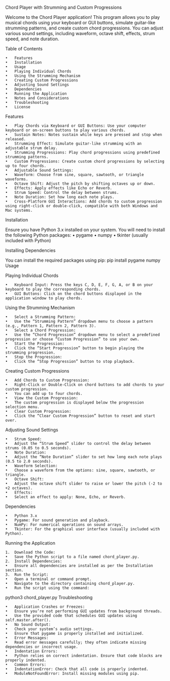 Chord Player with Strumming and Custom Progressions

Welcome to the Chord Player application! This program allows you to play musical chords using your keyboard or GUI buttons, simulate guitar-like strumming patterns, and create custom chord progressions. You can adjust various sound settings, including waveform, octave shift, effects, strum speed, and note duration.

Table of Contents

	•	Features
	•	Installation
	•	Usage
	•	Playing Individual Chords
	•	Using the Strumming Mechanism
	•	Creating Custom Progressions
	•	Adjusting Sound Settings
	•	Dependencies
	•	Running the Application
	•	Notes and Considerations
	•	Troubleshooting
	•	License
 Features

	•	Play Chords via Keyboard or GUI Buttons: Use your computer keyboard or on-screen buttons to play various chords.
	•	Sustain Notes: Notes sustain while keys are pressed and stop when released.
	•	Strumming Effect: Simulate guitar-like strumming with an adjustable strum delay.
	•	Strumming Progressions: Play chord progressions using predefined strumming patterns.
	•	Custom Progressions: Create custom chord progressions by selecting up to four chords.
	•	Adjustable Sound Settings:
	•	Waveform: Choose from sine, square, sawtooth, or triangle waveforms.
	•	Octave Shift: Adjust the pitch by shifting octaves up or down.
	•	Effects: Apply effects like Echo or Reverb.
	•	Strum Speed: Control the delay between strums.
	•	Note Duration: Set how long each note plays.
	•	Cross-Platform GUI Interactions: Add chords to custom progression using right-click or double-click, compatible with both Windows and Mac systems.
 Installation

Ensure you have Python 3.x installed on your system. You will need to install the following Python packages:
	•	pygame
	•	numpy
	•	tkinter (usually included with Python)

Installing Dependencies

You can install the required packages using pip:
pip install pygame numpy
Usage

Playing Individual Chords

	•	Keyboard Input: Press the keys C, D, E, F, G, A, or B on your keyboard to play the corresponding chords.
	•	GUI Buttons: Click on the chord buttons displayed in the application window to play chords.

Using the Strumming Mechanism

	•	Select a Strumming Pattern:
	•	Use the “Strumming Pattern” dropdown menu to choose a pattern (e.g., Pattern 1, Pattern 2, Pattern 3).
	•	Select a Chord Progression:
	•	Use the “Chord Progression” dropdown menu to select a predefined progression or choose “Custom Progression” to use your own.
	•	Start the Progression:
	•	Click the “Start Progression” button to begin playing the strumming progression.
	•	Stop the Progression:
	•	Click the “Stop Progression” button to stop playback.

Creating Custom Progressions

	•	Add Chords to Custom Progression:
	•	Right-Click or Double-Click on chord buttons to add chords to your custom progression.
	•	You can add up to four chords.
	•	View the Custom Progression:
	•	The custom progression is displayed below the progression selection menu.
	•	Clear Custom Progression:
	•	Click the “Clear Custom Progression” button to reset and start over.

Adjusting Sound Settings

	•	Strum Speed:
	•	Adjust the “Strum Speed” slider to control the delay between strums (0.05 to 0.5 seconds).
	•	Note Duration:
	•	Adjust the “Note Duration” slider to set how long each note plays (0.5 to 2.0 seconds).
	•	Waveform Selection:
	•	Choose a waveform from the options: sine, square, sawtooth, or triangle.
	•	Octave Shift:
	•	Adjust the octave shift slider to raise or lower the pitch (-2 to +2 octaves).
	•	Effects:
	•	Select an effect to apply: None, Echo, or Reverb.
 Dependencies

	•	Python 3.x
	•	Pygame: For sound generation and playback.
	•	NumPy: For numerical operations on sound arrays.
	•	Tkinter: For the graphical user interface (usually included with Python).
 Running the Application

	1.	Download the Code:
	•	Save the Python script to a file named chord_player.py.
	2.	Install Dependencies:
	•	Ensure all dependencies are installed as per the Installation section.
	3.	Run the Script:
	•	Open a terminal or command prompt.
	•	Navigate to the directory containing chord_player.py.
	•	Run the script using the command:
 python3 chord_player.py
 Troubleshooting

	•	Application Crashes or Freezes:
	•	Ensure you’re not performing GUI updates from background threads.
	•	Use the provided code that schedules GUI updates using self.master.after().
	•	No Sound Output:
	•	Check your system’s audio settings.
	•	Ensure that pygame is properly installed and initialized.
	•	Error Messages:
	•	Read error messages carefully; they often indicate missing dependencies or incorrect usage.
	•	Indentation Errors:
	•	Python relies on correct indentation. Ensure that code blocks are properly indented.
	•	Common Errors:
	•	IndentationError: Check that all code is properly indented.
	•	ModuleNotFoundError: Install missing modules using pip.
